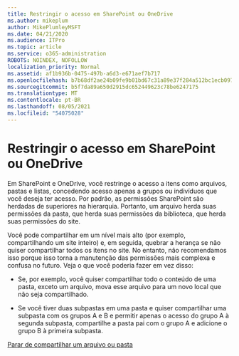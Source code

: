 ```yaml
---
title: Restringir o acesso em SharePoint ou OneDrive
ms.author: mikeplum
author: MikePlumleyMSFT
ms.date: 04/21/2020
ms.audience: ITPro
ms.topic: article
ms.service: o365-administration
ROBOTS: NOINDEX, NOFOLLOW
localization_priority: Normal
ms.assetid: af1b936b-0475-497b-a6d3-e671aef7b717
ms.openlocfilehash: b7b68df2ae24b09fe9b01bd67c31a89e37f284a512bc1ecb097ef52fae5ae7d6
ms.sourcegitcommit: b5f7da89a650d2915dc652449623c78be6247175
ms.translationtype: MT
ms.contentlocale: pt-BR
ms.lasthandoff: 08/05/2021
ms.locfileid: "54075028"
---
```

# <a name="restrict-access-in-sharepoint-or-onedrive"></a>Restringir o acesso em SharePoint ou OneDrive

Em SharePoint e OneDrive, você restringe o acesso a itens como arquivos, pastas e listas, concedendo acesso apenas a grupos ou indivíduos que você deseja ter acesso. Por padrão, as permissões SharePoint são herdadas de superiores na hierarquia. Portanto, um arquivo herda suas permissões da pasta, que herda suas permissões da biblioteca, que herda suas permissões do site.
  
Você pode compartilhar em um nível mais alto (por exemplo, compartilhando um site inteiro) e, em seguida, quebrar a herança se não quiser compartilhar todos os itens no site. No entanto, não recomendamos isso porque isso torna a manutenção das permissões mais complexa e confusa no futuro. Veja o que você poderia fazer em vez disso:
  
- Se, por exemplo, você quiser compartilhar todo o conteúdo de uma pasta, exceto um arquivo, mova esse arquivo para um novo local que não seja compartilhado.
    
- Se você tiver duas subpastas em uma pasta e quiser compartilhar uma subpasta com os grupos A e B e permitir apenas o acesso do grupo A à segunda subpasta, compartilhe a pasta pai com o grupo A e adicione o grupo B à primeira subpasta.
    
[Parar de compartilhar um arquivo ou pasta ](https://go.microsoft.com/fwlink/?linkid=2008861)
  

